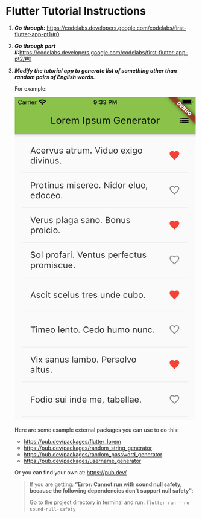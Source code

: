 # Flutter Tutorial Instructions
1. <b><i>Go through:</i></b> https://codelabs.developers.google.com/codelabs/first-flutter-app-pt1/#0
2. <b><i>Go through part II:</i></b>https://codelabs.developers.google.com/codelabs/first-flutter-app-pt2/#0
3. <b><i>Modify the tutorial app to generate list of something other than random pairs of English words. </i></b>
   
    For example:
   
   ![Image of Tutorial Example](/Research/FlutterTutorialExample.png)
   
   Here are some example external packages you can use to do this:
     - https://pub.dev/packages/flutter_lorem
     - https://pub.dev/packages/random_string_generator
     - https://pub.dev/packages/random_password_generator
     - https://pub.dev/packages/username_generator
    
   Or you can find your own at: https://pub.dev/
   > If you are getting: <b>“Error: Cannot run with sound null safety, because the following dependencies don't support null safety"</b>:
   > 
   > Go to the project directory in terminal and run: ```flutter run --no-sound-null-safety``` 